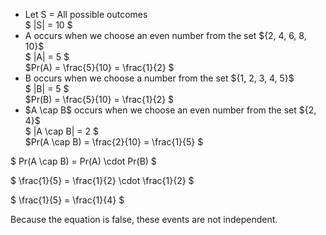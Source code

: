 <ul>
    <li> Let S = All possible outcomes <br/>
    $ |S| = 10 $
    <li> A occurs when we choose an even number from the set ${2, 4, 6, 8, 10}$ <br/>
    $ |A| = 5 $ <br/>
    $Pr(A) = \frac{5}{10} = \frac{1}{2} $
    <li> B occurs when we choose a number from the set ${1, 2, 3, 4, 5}$ <br/>
    $ |B| = 5 $ <br/>
    $Pr(B) = \frac{5}{10} = \frac{1}{2} $
    <li> $A \cap B$ occurs when we choose an even number from the set ${2, 4}$ <br/>
    $ |A \cap B| = 2 $ <br/>
    $Pr(A \cap B) = \frac{2}{10} = \frac{1}{5} $
</ul>

$ Pr(A \cap B) = Pr(A) \cdot Pr(B) $

$ \frac{1}{5} = \frac{1}{2} \cdot \frac{1}{2} $

$ \frac{1}{5} = \frac{1}{4} $

Because the equation is false, these events are not independent.
